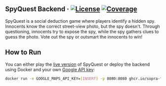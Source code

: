 ## SpyQuest Backend &middot; [![License](https://img.shields.io/badge/License-Apache_2.0-blue.svg)](https://opensource.org/licenses/Apache-2.0) [![Coverage](https://sonarcloud.io/api/project_badges/measure?project=sopra-fs25-group-20-server&metric=coverage)](https://sonarcloud.io/summary/new_code?id=sopra-fs25-group-20-server)

SpyQuest is a social deduction game where players identify a hidden spy. Innocents know the correct street-view photo, but the spy doesn't. Through questioning, innocents try to expose the spy, while the spy gathers clues to guess the photo. Vote out the spy or outsmart the innocents to win!

## How to Run
You can either play the [live version](https://spyquest.whtvr.ch/) of SpyQuest or deploy the backend using Docker and your own [Google API key](https://developers.google.com/maps/documentation/javascript/get-api-key):
```bash
docker run -e GOOGLE_MAPS_API_KEY=[INSERT] -p 8080:8080 ghcr.io/sopra-fs25-group-20/sopra-fs25-group-20-server:latest
```